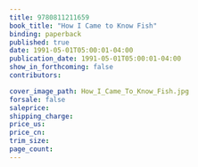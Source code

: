 ```yaml
---
title: 9780811211659
book_title: "How I Came to Know Fish"
binding: paperback
published: true
date: 1991-05-01T05:00:01-04:00
publication_date: 1991-05-01T05:00:01-04:00
show_in_forthcoming: false
contributors:

cover_image_path: How_I_Came_To_Know_Fish.jpg
forsale: false
saleprice:
shipping_charge:
price_us:
price_cn:
trim_size:
page_count:
---
```


